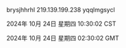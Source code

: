 brysjhhrhl 219.139.199.238 yqqlmgsycl

2024年 10月 24日 星期四 10:30:02 CST

2024年 10月 24日 星期四 02:30:02 GMT
